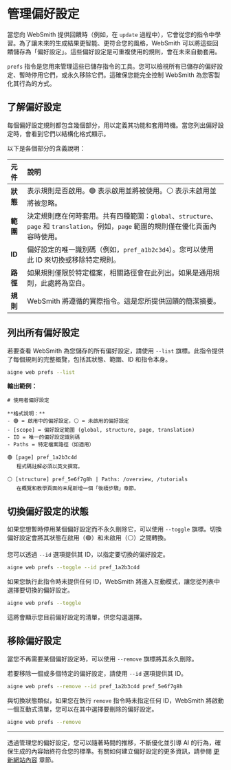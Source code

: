 # 管理偏好設定

當您向 WebSmith 提供回饋時（例如，在 `update` 過程中），它會從您的指令中學習。為了讓未來的生成結果更智能、更符合您的風格，WebSmith 可以將這些回饋儲存為「偏好設定」。這些偏好設定是可重複使用的規則，會在未來自動套用。

`prefs` 指令是您用來管理這些已儲存指令的工具。您可以檢視所有已儲存的偏好設定、暫時停用它們，或永久移除它們。這確保您能完全控制 WebSmith 為您客製化其行為的方式。

## 了解偏好設定

每個偏好設定規則都包含幾個部分，用以定義其功能和套用時機。當您列出偏好設定時，會看到它們以結構化格式顯示。

以下是各個部分的含義說明：

| 元件 | 說明 |
| :--- | :--- |
| **狀態** | 表示規則是否啟用。🟢 表示啟用並將被使用。⚪ 表示未啟用並將被忽略。 |
| **範圍** | 決定規則應在何時套用。共有四種範圍：`global`、`structure`、`page` 和 `translation`。例如，`page` 範圍的規則僅在優化頁面內容時使用。 |
| **ID** | 偏好設定的唯一識別碼（例如，`pref_a1b2c3d4`）。您可以使用此 ID 來切換或移除特定規則。 |
| **路徑** | 如果規則僅限於特定檔案，相關路徑會在此列出。如果是通用規則，此處將為空白。 |
| **規則** | WebSmith 將遵循的實際指令。這是您所提供回饋的簡潔摘要。 |

## 列出所有偏好設定

若要查看 WebSmith 為您儲存的所有偏好設定，請使用 `--list` 旗標。此指令提供了每個規則的完整概覽，包括其狀態、範圍、ID 和指令本身。

```bash 指令 icon=lucide:terminal
aigne web prefs --list
```

**輸出範例：**

```text 輸出範例
# 使用者偏好設定

**格式說明：**
- 🟢 = 啟用中的偏好設定，⚪ = 未啟用的偏好設定
- [scope] = 偏好設定範圍 (global, structure, page, translation)
- ID = 唯一的偏好設定識別碼
- Paths = 特定檔案路徑（如適用）

🟢 [page] pref_1a2b3c4d
   程式碼註解必須以英文撰寫。

⚪ [structure] pref_5e6f7g8h | Paths: /overview, /tutorials
   在概覽和教學頁面的末尾新增一個「後續步驟」章節。
```

## 切換偏好設定的狀態

如果您想暫時停用某個偏好設定而不永久刪除它，可以使用 `--toggle` 旗標。切換偏好設定會將其狀態在啟用（🟢）和未啟用（⚪）之間轉換。

您可以透過 `--id` 選項提供其 ID，以指定要切換的偏好設定。

```bash 指令 icon=lucide:terminal
aigne web prefs --toggle --id pref_1a2b3c4d
```

如果您執行此指令時未提供任何 ID，WebSmith 將進入互動模式，讓您從列表中選擇要切換的偏好設定。

```bash 指令 icon=lucide:terminal
aigne web prefs --toggle
```

這將會顯示您目前偏好設定的清單，供您勾選選擇。

## 移除偏好設定

當您不再需要某個偏好設定時，可以使用 `--remove` 旗標將其永久刪除。

若要移除一個或多個特定的偏好設定，請使用 `--id` 選項提供其 ID。

```bash 指令 icon=lucide:terminal
aigne web prefs --remove --id pref_1a2b3c4d pref_5e6f7g8h
```

與切換狀態類似，如果您在執行 `remove` 指令時未指定任何 ID，WebSmith 將啟動一個互動式清單，您可以在其中選擇要刪除的偏好設定。

```bash 指令 icon=lucide:terminal
aigne web prefs --remove
```

---

透過管理您的偏好設定，您可以隨著時間的推移，不斷優化並引導 AI 的行為，確保生成的內容始終符合您的標準。有關如何建立偏好設定的更多資訊，請參閱 [更新網站內容](./core-tasks-updating-website-content.md) 章節。